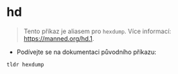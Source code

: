 # hd

> Tento příkaz je aliasem pro `hexdump`.
> Více informací: <https://manned.org/hd.1>.

- Podívejte se na dokumentaci původního příkazu:

`tldr hexdump`
